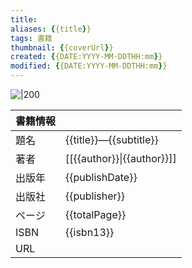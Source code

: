 ```yaml
---
title: 
aliases: {{title}}
tags: 書籍
thumbnail: {{coverUrl}}
created: {{DATE:YYYY-MM-DDTHH:mm}}
modified: {{DATE:YYYY-MM-DDTHH:mm}}
---
```


![|200]({{coverUrl}})

| 書籍情報 |                            |
| ---- | -------------------------- |
| 題名   | {{title}}—{{subtitle}}     |
| 著者   | [[{{author}}\|{{author}}]] |
| 出版年  | {{publishDate}}            |
| 出版社  | {{publisher}}              |
| ページ  | {{totalPage}}              |
| ISBN | {{isbn13}}                 |
| URL  |                            |
